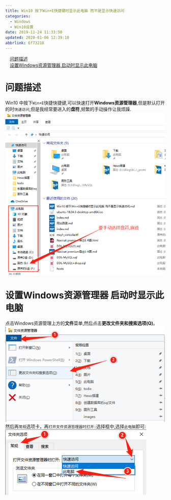 ```yaml
---
title: Win10 按下Win+E快捷键时显示此电脑 而不是显示快速访问
categories: 
  - Windows
  - Win10设置
date: 2019-11-24 11:33:50
updated: 2020-01-06 12:39:10
abbrlink: 6f73218
---
```

<div id='my_toc'><a href="/blog/6f73218/#问题描述" class="header_1">问题描述</a>&nbsp;<br><a href="/blog/6f73218/#设置Windows资源管理器-启动时显示此电脑" class="header_1">设置Windows资源管理器 启动时显示此电脑</a>&nbsp;<br></div>
<style>.header_1{margin-left: 1em;}.header_2{margin-left: 2em;}.header_3{margin-left: 3em;}.header_4{margin-left: 4em;}.header_5{margin-left: 5em;}.header_6{margin-left: 6em;}</style>
<!--more-->
<script>if (navigator.platform.search('arm')==-1){document.getElementById('my_toc').style.display = 'none';}var e,p = document.getElementsByTagName('p');while (p.length>0) {e = p[0];e.parentElement.removeChild(e);}</script>

<!--end-->
# 问题描述 #
Win10 中按下`Win+E`快捷快捷键,可以快速打开**Windows资源管理器**,但是默认打开的时`快速访问`,但是我经常要进入的**盘符**,频繁的手动操作让我烦躁.
![图片](https://raw.githubusercontent.com/lanlan2017/images/master/win10/setting/explorer/openthisComputer/1.png)
# 设置Windows资源管理器 启动时显示此电脑 #
点击Windows资源管理上方的**文件**菜单,然后点击**更改文件夹和搜索选项(Q)**。
![图片](https://raw.githubusercontent.com/lanlan2017/images/master/win10/setting/explorer/openthisComputer/2.png)
然后再`常规`选项卡，再`打开文件资源笞理器时打开:`选择框中,选择`此电脑`即可:
![图片](https://raw.githubusercontent.com/lanlan2017/images/master/win10/setting/explorer/openthisComputer/3.png)
